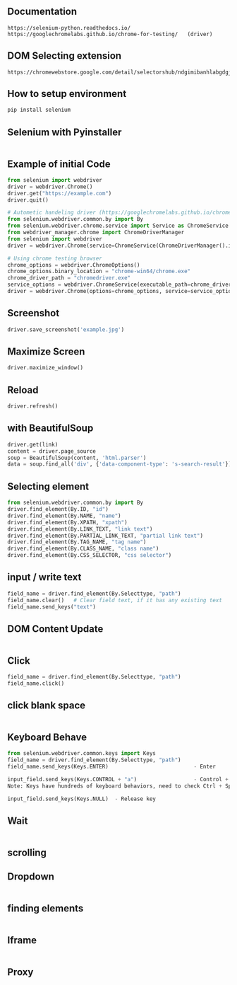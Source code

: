 ## Documentation
```
https://selenium-python.readthedocs.io/
https://googlechromelabs.github.io/chrome-for-testing/   (driver)
```
## DOM Selecting extension
```
https://chromewebstore.google.com/detail/selectorshub/ndgimibanhlabgdgjcpbbndiehljcpfh
```
## How to setup environment
```bash
pip install selenium
```
## Selenium with Pyinstaller
```bash

```
## Example of initial Code
```py
from selenium import webdriver
driver = webdriver.Chrome()
driver.get("https://example.com")
driver.quit()

# Autometic handeling driver (https://googlechromelabs.github.io/chrome-for-testing/)
from selenium.webdriver.common.by import By
from selenium.webdriver.chrome.service import Service as ChromeService
from webdriver_manager.chrome import ChromeDriverManager
from selenium import webdriver
driver = webdriver.Chrome(service=ChromeService(ChromeDriverManager().install()))

# Using chrome testing browser
chrome_options = webdriver.ChromeOptions()
chrome_options.binary_location = "chrome-win64/chrome.exe"
chrome_driver_path = "chromedriver.exe"
service_options = webdriver.ChromeService(executable_path=chrome_driver_path)
driver = webdriver.Chrome(options=chrome_options, service=service_options)

```
## Screenshot
```py
driver.save_screenshot('example.jpg')
```
## Maximize Screen
```py
driver.maximize_window()
```
## Reload
```py
driver.refresh()
```
## with BeautifulSoup
```py
driver.get(link)
content = driver.page_source
soup = BeautifulSoup(content, 'html.parser')
data = soup.find_all('div', {'data-component-type': 's-search-result'})
```
## Selecting element
```py
from selenium.webdriver.common.by import By
driver.find_element(By.ID, "id")
driver.find_element(By.NAME, "name")
driver.find_element(By.XPATH, "xpath")
driver.find_element(By.LINK_TEXT, "link text")
driver.find_element(By.PARTIAL_LINK_TEXT, "partial link text")
driver.find_element(By.TAG_NAME, "tag name")
driver.find_element(By.CLASS_NAME, "class name")
driver.find_element(By.CSS_SELECTOR, "css selector")
```
## input / write text
```py
field_name = driver.find_element(By.Selecttype, "path")
field_name.clear()   # Clear field text, if it has any existing text
field_name.send_keys("text")
```
## DOM Content Update
```py

```
## Click
```py
field_name = driver.find_element(By.Selecttype, "path")
field_name.click()   
```
## click blank space
```py

```
## Keyboard Behave
```py
from selenium.webdriver.common.keys import Keys
field_name = driver.find_element(By.Selecttype, "path")
field_name.send_keys(Keys.ENTER)                           - Enter

input_field.send_keys(Keys.CONTROL + "a")                  - Control + A
Note: Keys have hundreds of keyboard behaviors, need to check Ctrl + Space - Pycharm

input_field.send_keys(Keys.NULL)  - Release key
```
## Wait
```py

``` 
## scrolling

## Dropdown
```py

```

## finding elements
```py

```
## Iframe
```py

```

## Proxy






